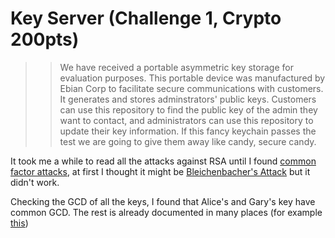 # Key Server (Challenge 1, Crypto 200pts)

>> We have received a portable asymmetric key storage for evaluation purposes. This portable device was manufactured by Ebian Corp to facilitate secure communications with customers. It generates and stores adminstrators' public keys. Customers can use this repository to find the public key of the admin they want to contact, and administrators can use this repository to update their key information. If this fancy keychain passes the test we are going to give them away like candy, secure candy.

It took me a while to read all the attacks against RSA until I found [common factor attacks](http://www.loyalty.org/~schoen/rsa/), at first I thought it might be [Bleichenbacher's Attack](https://www.ietf.org/mail-archive/web/openpgp/current/msg00999.html) but it didn't work.

Checking the GCD of all the keys, I found that Alice's and Gary's key have common GCD. The rest  is already documented in many places (for example [this](http://justrocketscience.com/post/rsa-common-prime))


